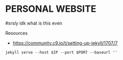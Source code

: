 PERSONAL WEBSITE
====

#srsly idk what is this even

Resources
- https://community.c9.io/t/setting-up-jekyll/1707/7

```
jekyll serve --host $IP --port $PORT --baseurl ''
```